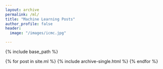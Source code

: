 ```yaml
---
layout: archive
permalink: /ml/
title: "Machine Learning Posts"
author_profile: false
header:
  image: "/images/icmc.jpg"

---
```



{% include base_path %}


{% for post in site.ml %}
  {% include archive-single.html %}
{% endfor %}

